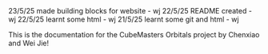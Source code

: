 <insert future updates here>
23/5/25 made building blocks for website - wj
22/5/25 README created - wj
22/5/25 learnt some html - wj
21/5/25 learnt some git and html - wj

This is the documentation for the CubeMasters Orbitals project by Chenxiao and Wei Jie!